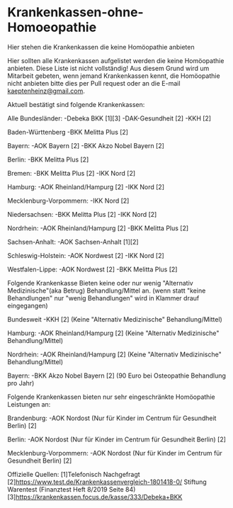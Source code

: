 # Krankenkassen-ohne-Homoeopathie
Hier stehen die Krankenkassen die keine Homöopathie anbieten

Hier sollten alle Krankenkassen aufgelistet werden die keine Homöopathie anbieten. Diese Liste ist nicht vollständig! Aus diesem Grund wird um Mitarbeit gebeten, wenn jemand Krankenkassen kennt, die Homöopathie nicht anbieten bitte dies per Pull request oder an die E-mail kaeptenheinz@gmail.com.

Aktuell bestätigt sind folgende Krankenkassen:

Alle Bundesländer:
-Debeka BKK  [1][3]
-DAK-Gesundheit [2]
-KKH [2]


Baden-Württenberg
-BKK Melitta Plus [2]

Bayern:
-AOK Bayern [2]
-BKK Akzo Nobel Bayern [2]


Berlin:
-BKK Melitta Plus [2]


Bremen:
-BKK Melitta Plus [2]
-IKK Nord [2]

Hamburg: 
-AOK Rheinland/Hampurg [2]
-IKK Nord [2]

Mecklenburg-Vorpommern:
-IKK Nord [2]


Niedersachsen: 
-BKK Melitta Plus [2]
-IKK Nord [2]


Nordrhein: 
-AOK Rheinland/Hampurg [2]
-BKK Melitta Plus [2]


Sachsen-Anhalt:
-AOK Sachsen-Anhalt [1][2]


Schleswig-Holstein:
-AOK Nordwest [2] 
-IKK Nord [2]



Westfalen-Lippe:
-AOK Nordwest [2] 
-BKK Melitta Plus [2]



Folgende Krankenkasse Bieten keine oder nur wenig "Alternativ Medizinische"(aka Betrug) Behandlung/Mittel an. 
(wenn statt "keine Behandlungen" nur "wenig Behandlungen" wird in Klammer drauf eingegangen)  



Bundesweit 
-KKH [2]  (Keine "Alternativ Medizinische" Behandlung/Mittel)


Hamburg: 
-AOK Rheinland/Hampurg [2] (Keine "Alternativ Medizinische" Behandlung/Mittel)


Nordrhein: 
-AOK Rheinland/Hampurg [2] (Keine "Alternativ Medizinische" Behandlung/Mittel)


Bayern:
-BKK Akzo Nobel Bayern [2] (90 Euro bei Osteopathie Behandlung pro Jahr) 



Folgende Krankenkassen bieten nur sehr eingeschränkte Homöopathie Leistungen an:


Brandenburg: 
-AOK Nordost (Nur für Kinder im Centrum für Gesundheit Berlin)  [2]


Berlin:
-AOK Nordost (Nur für Kinder im Centrum für Gesundheit Berlin)  [2]


Mecklenburg-Vorpommern:
-AOK Nordost (Nur für Kinder im Centrum für Gesundheit Berlin)  [2]




Offizielle Quellen:
[1]Telefonisch Nachgefragt 
[2]https://www.test.de/Krankenkassenvergleich-1801418-0/  Stiftung Warentest (Finanztest Heft 8/2019 Seite 84) 
[3]https://krankenkassen.focus.de/kasse/333/Debeka+BKK




